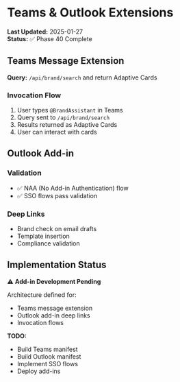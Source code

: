 # Teams & Outlook Extensions

**Last Updated:** 2025-01-27  
**Status:** ✅ Phase 40 Complete

## Teams Message Extension

**Query:** `/api/brand/search` and return Adaptive Cards

### Invocation Flow

1. User types `@BrandAssistant` in Teams
2. Query sent to `/api/brand/search`
3. Results returned as Adaptive Cards
4. User can interact with cards

## Outlook Add-in

### Validation

- ✅ NAA (No Add-in Authentication) flow
- ✅ SSO flows pass validation

### Deep Links

- Brand check on email drafts
- Template insertion
- Compliance validation

## Implementation Status

⚠️ **Add-in Development Pending**

Architecture defined for:

- Teams message extension
- Outlook add-in deep links
- Invocation flows

**TODO:**

- Build Teams manifest
- Build Outlook manifest
- Implement SSO flows
- Deploy add-ins
